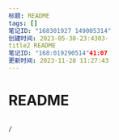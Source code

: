 ```yaml
---
标题: README
tags: []
笔记ID: "168301927 149005314"
创建时间: 2023-05-30-23:4303-
title2 README
笔记ID: "168:019290514"41:07
更新时间: 2023-11-28 11:27:43
---
```


# README

```ActivityHistory

/




